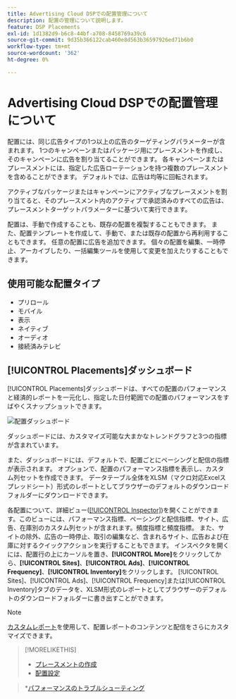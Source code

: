 ```yaml
---
title: Advertising Cloud DSPでの配置管理について
description: 配置の管理について説明します。
feature: DSP Placements
exl-id: 1d1382d9-b6c8-44bf-a708-8458769a39c6
source-git-commit: 9d35b366122cab460e8d563b36597926ed71b6b0
workflow-type: tm+mt
source-wordcount: '362'
ht-degree: 0%

---
```


# Advertising Cloud DSPでの配置管理について

配置には、同じ広告タイプの1つ以上の広告のターゲティングパラメーターが含まれます。 1つのキャンペーンまたはパッケージ用にプレースメントを作成し、そのキャンペーンに広告を割り当てることができます。 各キャンペーンまたはプレースメントには、指定した広告ローテーションを持つ複数のプレースメントを含めることができます。 デフォルトでは、広告は均等に回転されます。

アクティブなパッケージまたはキャンペーンにアクティブなプレースメントを割り当てると、そのプレースメント内のアクティブで承認済みのすべての広告は、プレースメントターゲットパラメーターに基づいて実行できます。

配置は、手動で作成することも、既存の配置を複製することもできます。 また、配置テンプレートを作成して、手動で、または既存の配置から再利用することもできます。 任意の配置に広告を追加できます。 個々の配置を編集、一時停止、アーカイブしたり、一括編集ツールを使用して変更を加えたりすることもできます。

## 使用可能な配置タイプ

* プリロール
* モバイル
* 表示
* ネイティブ
* オーディオ
* 接続済みテレビ

## [!UICONTROL Placements]ダッシュボード

[!UICONTROL Placements]ダッシュボードは、すべての配置のパフォーマンスと経済的レポートを一元化し、指定した日付範囲での配置のパフォーマンスをすばやくスナップショットできます。

![配置ダッシュボード](/help/dsp/assets/placement-dashboard.png)

ダッシュボードには、カスタマイズ可能な大まかなトレンドグラフと3つの指標が含まれています。

また、ダッシュボードには、デフォルトで、配置ごとにペーシングと配信の指標が表示されます。 オプションで、配置のパフォーマンス指標を表示し、カスタム列セットを作成できます。 データテーブル全体をXLSM（マクロ対応Excelスプレッドシート）形式のレポートとしてブラウザーのデフォルトのダウンロードフォルダーにダウンロードできます。

各配置について、詳細ビュー([[!UICONTROL Inspector]](/help/dsp/campaign-management/reports/campaign-reports-about.md))を開くことができます。このビューには、パフォーマンス指標、ペーシングと配信指標、サイト、広告、在庫別のカスタム列セットが含まれます。頻度指標と頻度指標。 また、サイトの除外、広告の一時停止、取引の編集など、含まれるサイト、広告および在庫に対するクイックアクションを実行することもできます。 インスペクタを開くには、配置行の上にカーソルを置き、**[!UICONTROL More]**&#x200B;をクリックしてから、**[!UICONTROL Sites]**、**[!UICONTROL Ads]**、**[!UICONTROL Frequency]**、**[!UICONTROL Inventory]**&#x200B;をクリックします。 [!UICONTROL Sites]、[!UICONTROL Ads]、[!UICONTROL Frequency]または[!UICONTROL Inventory]タブのデータを、XLSM形式のレポートとしてブラウザーのデフォルトのダウンロードフォルダーに書き出すことができます。

>[!NOTE]
>
>[カスタムレポート](/help/dsp/reports/report-about.md)を使用して、配置レポートのコンテンツと配信をさらにカスタマイズできます。

>[!MORELIKETHIS]
>
>* [プレースメントの作成](/help/dsp/campaign-management/placements/placement-create.md)
>* [配置設定](/help/dsp/campaign-management/placements/placement-settings.md)

   >*[パフォーマンスのトラブルシューティング](/help/dsp/optimization/troubleshooting-performance.md)

